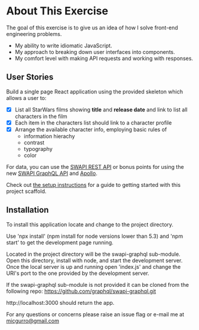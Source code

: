 # About This Exercise


The goal of this exercise is to give us an idea of how I solve front-end engineering problems.

- My ability to write idiomatic JavaScript.
- My approach to breaking down user interfaces into components.
- My comfort level with making API requests and working with responses.

## User Stories

Build a single page React application using the provided skeleton which allows a user to:

- [x] List all StarWars films showing **title** and **release date** and link
    to list all characters in the film
- [x] Each item in the characters list should link to a character profile
- [x] Arrange the available character info, employing basic rules of
  - information hierachy
  - contrast
  - typography
  - color

For data, you can use the [SWAPI REST API](https://swapi.co/documentation) or
bonus points for using the new [SWAPI GraphQL
API](http://graphql.org/swapi-graphql/) and
[Apollo](http://dev.apollodata.com/react/).

Check out [the setup instructions](setup.md) for a guide to getting started
with this project scaffold.

## Installation

To install this application locate and change to the project directory.

Use 'npx install' (npm install for node versions lower than 5.3) and 'npm start' to get the development page running.

Located in the project directory will be the swapi-graphql sub-module. Open this directory, install with node, and start the development server. Once the local server is up and running open 'index.js' and change the URI's port to the one provided by the development server.

If the swapi-graphql sub-module is not provided it can be cloned from the following repo: https://github.com/graphql/swapi-graphql.git

http://localhost:3000 should return the app.

For any questions or concerns please raise an issue flag or e-mail me at micgurro@gmail.com

